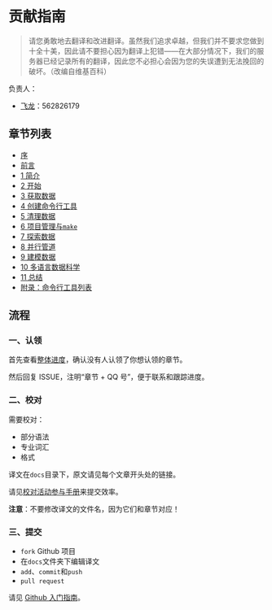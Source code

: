 # 贡献指南

> 请您勇敢地去翻译和改进翻译。虽然我们追求卓越，但我们并不要求您做到十全十美，因此请不要担心因为翻译上犯错——在大部分情况下，我们的服务器已经记录所有的翻译，因此您不必担心会因为您的失误遭到无法挽回的破坏。（改编自维基百科）

负责人：

+   [飞龙](https://github.com/wizardforcel)：562826179

## 章节列表

+   [序](docs/i.md)
+   [前言](docs/ii.md)
+   [1 简介](docs/01.md)
+   [2 开始](docs/02.md)
+   [3 获取数据](docs/03.md)
+   [4 创建命令行工具](docs/04.md)
+   [5 清理数据](docs/05.md)
+   [6 项目管理与`make`](docs/06.md)
+   [7 探索数据](docs/07.md)
+   [8 并行管道](docs/08.md)
+   [9 建模数据](docs/09.md)
+   [10 多语言数据科学](docs/10.md)
+   [11 总结](docs/11.md)
+   [附录：命令行工具列表](docs/12.md)

## 流程

### 一、认领

首先查看[整体进度](https://github.com/apachecn/ds-cmd-line-2e-zh/issues/1)，确认没有人认领了你想认领的章节。
 
然后回复 ISSUE，注明“章节 + QQ 号”，便于联系和跟踪进度。

### 二、校对

需要校对：

+   部分语法
+   专业词汇
+   格式

译文在`docs`目录下，原文请见每个文章开头处的链接。

请见[校对活动参与手册](https://github.com/apachecn/home/blob/master/docs/translate/joining-guide.md)来提交效率。

**注意**：不要修改译文的文件名，因为它们和章节对应！

### 三、提交

+   `fork` Github 项目
+   在`docs`文件夹下编辑译文
+   `add`、`commit`和`push`
+   `pull request`

请见 [Github 入门指南](https://github.com/apachecn/kaggle/blob/master/docs/GitHub)。
